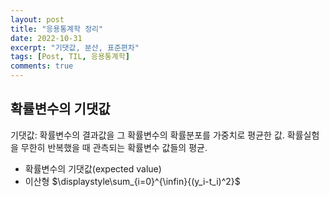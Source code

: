 ```yaml
---
layout: post
title: "응용통계학 정리"
date: 2022-10-31
excerpt: "기댓값, 분산, 표준편차"
tags: [Post, TIL, 응용통계학]
comments: true
---
```


## 확률변수의 기댓값
기댓값: 확률변수의 결과값을 그 확률변수의 확률분포를 가중치로 평균한 값. 확률실험을 무한히 반복했을 때 관측되는 확률변수 값들의 평균.
* 확률변수의 기댓값(expected value)
* 이산형 $\displaystyle\sum_{i=0}^{\infin}{(y_i-t_i)^2}$